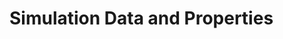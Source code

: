 # Simulation Data and Properties

<!-- I think it's worth calling out LaserFrame and PropertySet as features, since this is where the nuts and bolts seem to happen (page could use a better title)

LaserFrame: basically a database that manages the dynamically allocated data for agents and nodes

PropertySet: stores the agent properties in a dictionary-like object (such as infection status, region, exposure timers, etc) -->

